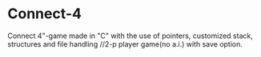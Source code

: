 # Connect-4
Connect 4"-game made in "C" with the use of pointers, customized stack, structures and file handling //2-p player game(no a.i.) with save option.
